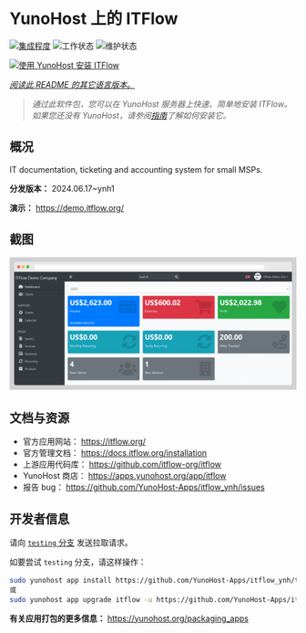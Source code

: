 <!--
注意：此 README 由 <https://github.com/YunoHost/apps/tree/master/tools/readme_generator> 自动生成
请勿手动编辑。
-->

# YunoHost 上的 ITFlow

[![集成程度](https://dash.yunohost.org/integration/itflow.svg)](https://dash.yunohost.org/appci/app/itflow) ![工作状态](https://ci-apps.yunohost.org/ci/badges/itflow.status.svg) ![维护状态](https://ci-apps.yunohost.org/ci/badges/itflow.maintain.svg)

[![使用 YunoHost 安装 ITFlow](https://install-app.yunohost.org/install-with-yunohost.svg)](https://install-app.yunohost.org/?app=itflow)

*[阅读此 README 的其它语言版本。](./ALL_README.md)*

> *通过此软件包，您可以在 YunoHost 服务器上快速、简单地安装 ITFlow。*  
> *如果您还没有 YunoHost，请参阅[指南](https://yunohost.org/install)了解如何安装它。*

## 概况

IT documentation, ticketing and accounting system for small MSPs.

**分发版本：** 2024.06.17~ynh1

**演示：** <https://demo.itflow.org/>

## 截图

![ITFlow 的截图](./doc/screenshots/readme.gif)

## 文档与资源

- 官方应用网站： <https://itflow.org/>
- 官方管理文档： <https://docs.itflow.org/installation>
- 上游应用代码库： <https://github.com/itflow-org/itflow>
- YunoHost 商店： <https://apps.yunohost.org/app/itflow>
- 报告 bug： <https://github.com/YunoHost-Apps/itflow_ynh/issues>

## 开发者信息

请向 [`testing` 分支](https://github.com/YunoHost-Apps/itflow_ynh/tree/testing) 发送拉取请求。

如要尝试 `testing` 分支，请这样操作：

```bash
sudo yunohost app install https://github.com/YunoHost-Apps/itflow_ynh/tree/testing --debug
或
sudo yunohost app upgrade itflow -u https://github.com/YunoHost-Apps/itflow_ynh/tree/testing --debug
```

**有关应用打包的更多信息：** <https://yunohost.org/packaging_apps>
